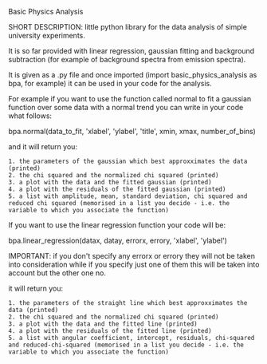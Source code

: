 Basic Physics Analysis

SHORT DESCRIPTION: little python library for the data analysis of simple university experiments. 

It is so far provided with linear regression, gaussian fitting and background subtraction (for example of background spectra from emission spectra).

It is given as a .py file and once imported (import basic_physics_analysis as bpa, for example) it can be used in your code for the analysis.

For example if you want to use the function called normal to fit a gaussian function over some data with a normal trend you can write in your code what follows: 

  bpa.normal(data_to_fit, 'xlabel', 'ylabel', 'title', xmin, xmax, number_of_bins) 
  
  and it will return you:
  
    1. the parameters of the gaussian which best approxximates the data (printed)
    2. the chi squared and the normalized chi squared (printed)
    3. a plot with the data and the fitted gaussian (printed)
    4. a plot with the residuals of the fitted gaussian (printed)
    5. a list with amplitude, mean, standard deviation, chi squared and reduced chi squared (memorised in a list you decide - i.e. the variable to which you associate the function)

If you want to use the linear regression function your code will be:

  bpa.linear_regression(datax, datay, errorx, errory, 'xlabel', 'ylabel')
  
  IMPORTANT: if you don't specify any errorx or errory they will not be taken into consideration while if you specify just one of them this will be taken into account but the other one no.
  
  it will return you:
  
    1. the parameters of the straight line which best approxximates the data (printed)
    2. the chi squared and the normalized chi squared (printed)
    3. a plot with the data and the fitted line (printed)
    4. a plot with the residuals of the fitted line (printed)
    5. a list with angular coefficient, intercept, residuals, chi-squared and reduced-chi-squared (memorised in a list you decide - i.e. the variable to which you associate the function)
    
